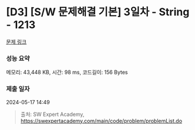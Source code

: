 # [D3] [S/W 문제해결 기본] 3일차 - String - 1213 

[문제 링크](https://swexpertacademy.com/main/code/problem/problemDetail.do?contestProbId=AV14P0c6AAUCFAYi) 

### 성능 요약

메모리: 43,448 KB, 시간: 98 ms, 코드길이: 156 Bytes

### 제출 일자

2024-05-17 14:49



> 출처: SW Expert Academy, https://swexpertacademy.com/main/code/problem/problemList.do